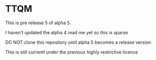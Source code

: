 # TTQM

This is pre release 5 of alpha 5.  

I haven't updated the alpha 4 read me yet so this is sparse

DO NOT clone this repository until alpha 5 becomes a release version

This is still currentl under the previous highly restrictive licence
